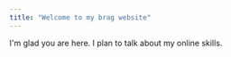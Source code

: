 ```yaml
---
title: "Welcome to my brag website"
---
```


I'm glad you are here. I plan to talk about my online skills.
